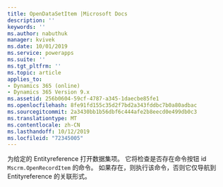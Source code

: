 ```yaml
---
title: OpenDataSetItem |Microsoft Docs
description: ''
keywords: ''
ms.author: nabuthuk
manager: kvivek
ms.date: 10/01/2019
ms.service: powerapps
ms.suite: ''
ms.tgt_pltfrm: ''
ms.topic: article
applies_to:
- Dynamics 365 (online)
- Dynamics 365 Version 9.x
ms.assetid: 256b0604-59cf-4787-a345-1daecbe85fe1
ms.openlocfilehash: 8fe91fd155c35d2f7bd2a343fddbc7b0a80adbac
ms.sourcegitcommit: 2a3430bb1b56dbf6c444afe2b8eecd0e499db0c3
ms.translationtype: MT
ms.contentlocale: zh-CN
ms.lasthandoff: 10/12/2019
ms.locfileid: "72345005"
---
```

为给定的 Entityreference 打开数据集项。 它将检查是否存在命令按钮 id `Mscrm.OpenRecordItem` 的命令。 如果存在，则执行该命令，否则它仅导航到 Entityreference 的关联形式。
